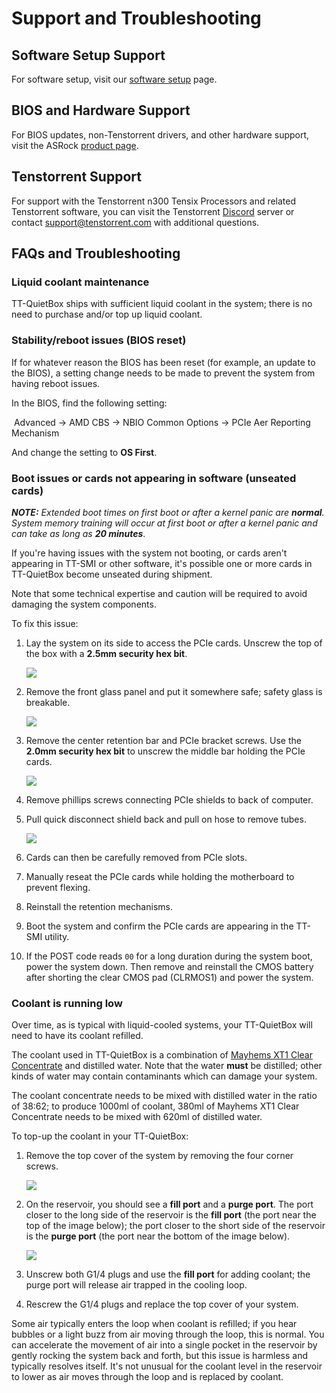 # Support and Troubleshooting



## Software Setup Support

For software setup, visit our [software setup](https://docs.tenstorrent.com/getting-started/README.html) page.



## BIOS and Hardware Support

For BIOS updates, non-Tenstorrent drivers, and other hardware support, visit the ASRock [product page](https://www.asrockrack.com/general/productdetail.asp?Model=SIENAD8-2L2T#Specifications). 



## Tenstorrent Support

For support with the Tenstorrent n300 Tensix Processors and related Tenstorrent software, you can visit the Tenstorrent [Discord](https://discord.gg/tvhGzHQwaj) server or contact [support@tenstorrent.com](mailto:support@tenstorrent.com) with additional questions.



## FAQs and Troubleshooting

### Liquid coolant maintenance

TT-QuietBox ships with sufficient liquid coolant in the system; there is no need to purchase and/or top up liquid coolant.

### Stability/reboot issues (BIOS reset)

If for whatever reason the BIOS has been reset (for example, an update to the BIOS), a setting change needs to be made to prevent the system from having reboot issues.

In the BIOS, find the following setting:

​	Advanced -> AMD CBS -> NBIO Common Options -> PCIe Aer Reporting Mechanism

And change the setting to **OS First**.

### Boot issues or cards not appearing in software (unseated cards)

***NOTE:** Extended boot times on first boot or after a kernel panic are **normal**. System memory training will occur at first boot or after a kernel panic and can take as long as **20 minutes***.

If you're having issues with the system not booting, or cards aren't appearing in TT-SMI or other software, it's possible one or more cards in TT-QuietBox become unseated during shipment.

Note that some technical expertise and caution will be required to avoid damaging the system components.

To fix this issue:

1. Lay the system on its side to access the PCIe cards. Unscrew the top of the box with a **2.5mm security hex bit**.

   ![](qb_1_1.jpg)

2. Remove the front glass panel and put it somewhere safe; safety glass is breakable.

   ![](qb_1_2.png)

3. Remove the center retention bar and PCIe bracket screws. Use the **2.0mm security hex bit** to unscrew the middle bar holding the PCIe cards.

   ![](qb_1_3.png)

4. Remove phillips screws connecting PCIe shields to back of computer.

5. Pull quick disconnect shield back and pull on hose to remove tubes.

   ![](qb_1_4.png)

6. Cards can then be carefully removed from PCIe slots.
7. Manually reseat the PCIe cards while holding the motherboard to prevent flexing.
8. Reinstall the retention mechanisms.
9. Boot the system and confirm the PCIe cards are appearing in the TT-SMI utility.
10. If the POST code reads `00` for a long duration during the system boot, power the system down. Then remove and reinstall the CMOS battery after shorting the clear CMOS pad (CLRMOS1) and power the system.

### Coolant is running low

Over time, as is typical with liquid-cooled systems, your TT-QuietBox will need to have its coolant refilled.

The coolant used in TT-QuietBox is a combination of [Mayhems XT1 Clear Concentrate](https://mayhems.store/mayhems-xt-1-nuke-v2-clear-concentrate-watercooling-fluid-250ml.html) and distilled water. Note that the water **must** be distilled; other kinds of water may contain contaminants which can damage your system.

The coolant concentrate needs to be mixed with distilled water in the ratio of 38:62; to produce 1000ml of coolant, 380ml of Mayhems XT1 Clear Concentrate needs to be mixed with 620ml of distilled water.

To top-up the coolant in your TT-QuietBox:

1. Remove the top cover of the system by removing the four corner screws.

   ![](qb_2_1.png)

2. On the reservoir, you should see a **fill port** and a **purge port**. The port closer to the long side of the reservoir is the **fill port** (the port near the top of the image below); the port closer to the short side of the reservoir is the **purge port** (the port near the bottom of the image below).

   ![](qb_2_2.png)

3. Unscrew both G1/4 plugs and use the **fill port** for adding coolant; the purge port will release air trapped in the cooling loop.
4. Rescrew the G1/4 plugs and replace the top cover of your system. 

Some air typically enters the loop when coolant is refilled; if you hear bubbles or a light buzz from air moving through the loop, this is normal. You can accelerate the movement of air into a single pocket in the reservoir by gently rocking the system back and forth, but this issue is harmless and typically resolves itself. It's not unusual for the coolant level in the reservoir to lower as air moves through the loop and is replaced by coolant.
